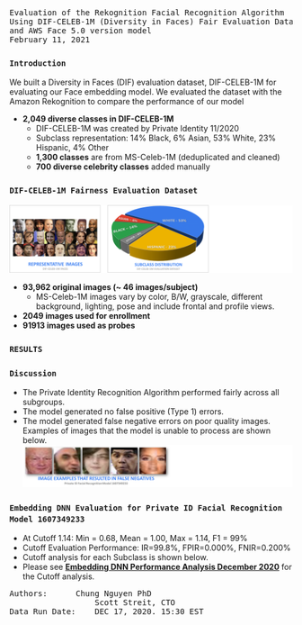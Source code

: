 <pre>
Evaluation of the Rekognition Facial Recognition Algorithm 
Using DIF-CELEB-1M (Diversity in Faces) Fair Evaluation Dataset
and AWS Face 5.0 version model
February 11, 2021
</pre>
### `Introduction`
We built a Diversity in Faces (DIF) evaluation dataset, DIF-CELEB-1M for evaluating our Face embedding model. We evaluated the dataset with the Amazon Rekognition to compare the performance of our model

* **2,049 diverse classes in DIF-CELEB-1M**
  * DIF-CELEB-1M was created by Private Identity 11/2020
  * Subclass representation: 14% Black, 6% Asian, 53% White, 23% Hispanic, 4% Other
  * **1,300 classes** are from MS-Celeb-1M (deduplicated and cleaned)  
  * **700 diverse celebrity classes** added manually 


### `DIF-CELEB-1M Fairness Evaluation Dataset`

![Graph showing subclass diversity](https://github.com/openinfer/PrivateIdentity/blob/master/images/Describe%20Subclasses.png)
* **93,962 original images (~ 46 images/subject)**
  * MS-Celeb-1M images vary by color, B/W, grayscale, different background, lighting, pose and include frontal and profile views. 
* **2049 images used for enrollment**
* **91913 images used as probes**

### `RESULTS`

### `Discussion`
* The Private Identity Recognition Algorithm performed fairly across all subgroups.  
* The model generated no false positive (Type 1) errors.
* The model generated false negative errors on poor quality images. Examples of images that the model is unable to process are shown below.
![Examples of images that generated Type II errors](https://github.com/openinfer/PrivateIdentity/blob/master/images/Examples%20of%20FNIR%20Images.png)

### `Embedding DNN Evaluation for Private ID Facial Recognition Model 1607349233`
* At Cutoff 1.14: Min = 0.68, Mean = 1.00, Max = 1.14, F1 = 99%
* Cutoff Evaluation Performance: IR=99.8%, FPIR=0.000%, FNIR=0.200%
* Cutoff analysis for each Subclass is shown below.
* Please see [**Embedding DNN Performance Analysis December 2020**](https://github.com/openinfer/PrivateIdentity/wiki/FACE-EMBEDDING-DNN-PERFORMANCE-DECEMBER-2020) for the Cutoff analysis. 

<pre>
Authors:  	  Chung Nguyen PhD
                  Scott Streit, CTO 
Data Run Date:    DEC 17, 2020. 15:30 EST
</pre>